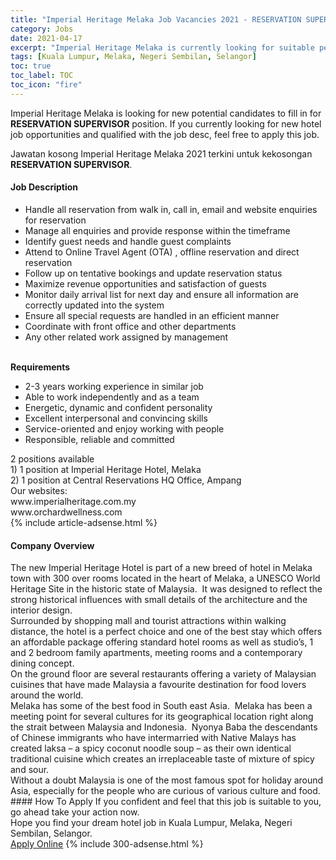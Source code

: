 ```yaml
---
title: "Imperial Heritage Melaka Job Vacancies 2021 - RESERVATION SUPERVISOR" 
category: Jobs 
date: 2021-04-17 
excerpt: "Imperial Heritage Melaka is currently looking for suitable person to fill in the RESERVATION SUPERVISOR which positioned at Kuala Lumpur, Melaka, Negeri Sembilan, Selangor" 
tags: [Kuala Lumpur, Melaka, Negeri Sembilan, Selangor] 
toc: true 
toc_label: TOC 
toc_icon: "fire" 
--- 
```


<p>Imperial Heritage Melaka is looking for new potential candidates to fill in for <b>RESERVATION SUPERVISOR</b> position. If you currently looking for new hotel job opportunities and qualified with the job desc, feel free to apply this job.
</p>Jawatan kosong Imperial Heritage Melaka 2021 terkini untuk kekosongan <b>RESERVATION SUPERVISOR</b>. 
<div><div><h4>Job Description</h4></div><div><div><span><div><ul><li>Handle all reservation from walk in, call in, email and website enquiries for reservation</li><li>Manage all enquiries and provide response within the timeframe</li><li>Identify guest needs and handle guest complaints</li><li>Attend to Online Travel Agent (OTA) , offline reservation and direct reservation</li><li>Follow up on tentative bookings and update reservation status</li><li>Maximize revenue opportunities and satisfaction of guests</li><li>Monitor daily arrival list for next day and ensure all information are correctly updated into the system</li><li>Ensure all special requests are handled in an efficient manner&#160;</li><li>Coordinate with front office and other departments</li><li>Any other related work assigned by management</li></ul><div><br><strong>Requirements</strong></div><ul><li>2-3 years working experience in similar job</li><li>Able to work independently and as a team</li><li>Energetic, dynamic and confident personality</li><li>Excellent interpersonal and convincing skills</li><li>Service-oriented and enjoy working with people</li><li>Responsible, reliable and committed</li></ul><div><div>2 positions available</div><div>1) 1 position at Imperial Heritage Hotel, Melaka</div><div>2) 1 position at Central Reservations HQ Office, Ampang</div><div>Our websites:</div><div>www.imperialheritage.com.my</div><div>www.orchardwellness.com</div></div></div></span></div></div></div> 
{% include article-adsense.html %} 
<div><div><h4>Company Overview</h4></div><div><div><span><div><div>
<div>
<div>
			The new Imperial Heritage Hotel is part of a new breed of hotel in Melaka town with 300 over rooms located in the heart of Melaka, a UNESCO World Heritage Site in the historic state of Malaysia.&#160; It was designed to reflect the strong historical influences with small details of the architecture and the interior design.&#160;</div>
<div>
			Surrounded by shopping mall and tourist attractions within walking distance, the hotel is a perfect choice and one of the best stay which offers an affordable package offering standard hotel rooms as well as studio&#8217;s, 1 and 2 bedroom family apartments, meeting rooms and a contemporary dining concept.&#160;</div>
<div>
			On the ground floor are several restaurants offering a variety of Malaysian cuisines that have made Malaysia a favourite destination for food lovers around the world.&#160;&#160;</div>
</div>
<div>
<div>
			Melaka has some of the best food in South east Asia.&#160; Melaka has been a meeting point for several cultures for its geographical location right along the strait between Malaysia and Indonesia.&#160; Nyonya Baba the descendants of Chinese immigrants who have intermarried with Native Malays has created laksa &#8211; a spicy coconut noodle soup &#8211; as their own identical traditional cuisine which creates an irreplaceable taste of mixture of spicy and sour.</div>
</div>
</div>
<div>
	Without a doubt Malaysia is one of the most famous spot for holiday around Asia, especially for the people who are curious of various culture and food.</div></div></span></div></div></div> 
#### How To Apply 
If you confident and feel that this job is suitable to you, go ahead take your action now. <br/> 
Hope you find your dream hotel job in Kuala Lumpur, Melaka, Negeri Sembilan, Selangor. <br/> 
<a href="https://www.jobstreet.com.my/en/job/reservation-supervisor-4526013?jobId=jobstreet-my-job-4526013" class="btn btn--info" target="_blank" rel="nofollow noopenner">Apply Online</a> 
{% include 300-adsense.html %} 
